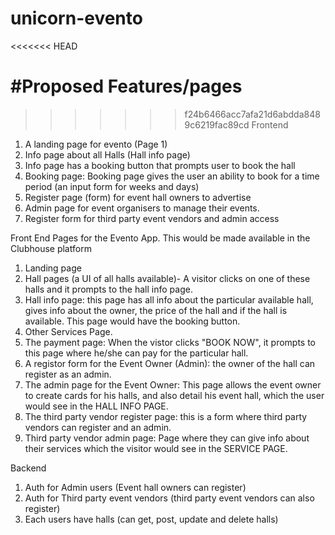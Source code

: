 # unicorn-evento
<<<<<<< HEAD

#Proposed Features/pages
=======
>>>>>>> f24b6466acc7afa21d6abdda8489c6219fac89cd
 Frontend
 1. A landing page for evento (Page 1)
 2. Info page about all Halls (Hall info page)
 3. Info page has a booking button that prompts user to book the hall
 4. Booking page: Booking page gives the user an ability to book for a time period (an input form for weeks and days)
 5. Register page (form) for event hall owners to advertise
 6. Admin page for event organisers to manage their events.
 7. Register form for third party event vendors and admin access 
 
 Front End Pages for the Evento App. This would be made available in the Clubhouse platform
 1. Landing page
 2. Hall pages (a UI of all halls available)- A visitor clicks on one of these halls and it prompts to the hall info page.
 3. Hall info page: this page has all info about the particular available hall, gives info about the owner, the price of the hall and if the hall is available. This page would have the booking button.
 5. Other Services Page.
 6. The payment page: When the vistor clicks "BOOK NOW", it prompts to this page where he/she can pay for the particular hall.
 7. A registor form for the Event Owner (Admin): the owner of the hall can register as an admin.
 8. The admin page for the Event Owner: This page allows the event owner to create cards for his halls, and also detail his event hall, which the user would see in the HALL INFO PAGE.
 9. The third party vendor register page: this is a form where third party vendors can register and an admin.
 10. Third party vendor admin page: Page where they can give info about their services which the visitor would see in the SERVICE PAGE.
 
 
 
 Backend
 1.  Auth for Admin users (Event hall owners can register)
 2. Auth for Third party event vendors (third party event vendors can also register)
 3. Each users have halls (can get, post, update and delete halls)
